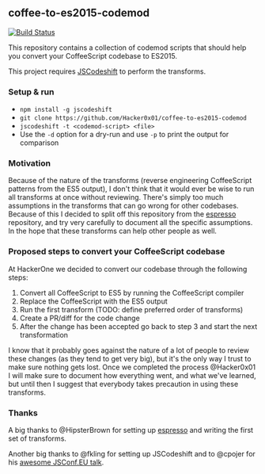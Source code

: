## coffee-to-es2015-codemod

[![Build Status](https://travis-ci.org/Hacker0x01/coffee-to-es2015-codemod.svg)](https://travis-ci.org/Hacker0x01/coffee-to-es2015-codemod)

This repository contains a collection of codemod scripts that should help you convert your CoffeeScript codebase to ES2015.

This project requires [JSCodeshift](https://github.com/facebook/jscodeshift) to perform the transforms.

### Setup & run

  * `npm install -g jscodeshift`
  * `git clone https://github.com/Hacker0x01/coffee-to-es2015-codemod`
  * `jscodeshift -t <codemod-script> <file>`
  * Use the `-d` option for a dry-run and use `-p` to print the output for comparison

### Motivation

Because of the nature of the transforms (reverse engineering CoffeeScript patterns from the ES5 output), I don't think that it would ever be wise to run all transforms at once without reviewing. There's simply too much assumptions in the transforms that can go wrong for other codebases. Because of this I decided to split off this repository from the [espresso](https://github.com/HipsterBrown/espresso) repository, and try very carefully to document all the specific assumptions. In the hope that these transforms can help other people as well.

### Proposed steps to convert your CoffeeScript codebase

At HackerOne we decided to convert our codebase through the following steps:

1. Convert all CoffeeScript to ES5 by running the CoffeeScript compiler
2. Replace the CoffeeScript with the ES5 output
3. Run the first transform (TODO: define preferred order of transforms)
4. Create a PR/diff for the code change
5. After the change has been accepted go back to step 3 and start the next transformation

I know that it probably goes against the nature of a lot of people to review these changes (as they tend to get very big), but it's the only way I trust to make sure nothing gets lost. Once we completed the process @Hacker0x01 I will make sure to document how everything went, and what we've learned, but until then I suggest that everybody takes precaution in using these transforms.

### Thanks

A big thanks to @HipsterBrown for setting up [espresso](https://github.com/HipsterBrown/espresso) and writing the first set of transforms.

Another big thanks to @fkling for setting up JSCodeshift and to @cpojer for his [awesome JSConf.EU talk](https://www.youtube.com/watch?v=d0pOgY8__JM).
